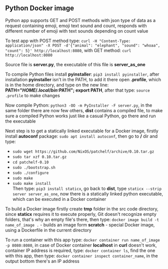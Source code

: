 ## Python Docker image

Python app supports GET and POST methods with json type of data as a request containing emoji, emoji text sound and count, responds with different number of emoji with text sounds depending on count value<br />

To test app with POST method type: `curl -H "Content-Type: application/json" -X POST -d'{"animal": "elephant", "sound": "whoaa", "count": 5}' http://localhost:8080`, with GET method: `curl http://localhost:8080`<br />

Source file is **server.py**, the executable of this file is **server_as_one**<br />

To compile Python files install **pyinstaller**: `pip3 install pyinstaller`, after installation **pyinstaller** isn't in the PATH, to add it there open **.profile**, which is in the home directory, and type on the new line: **PATH="$HOME/.local/bin:$PATH"; export PATH**, after that type: `source .profile` to make changes<br />

Now compile Python: `python3 -OO -m PyInstaller -F server.py`, in the same folder there are now few others, **dist** contains a compiled file, to make sure a compiled Python works just like a casual Python, go there and run the executable<br />

Next step is to get a statically linked executable for a Docker image, firstly install **autoconf** package: `sudo apt install autoconf`, then go to **/** dir and type:<br />
- `sudo wget https://github.com/NixOS/patchelf/archive/0.10.tar.gz`<br />
- `sudo tar xzf 0.10.tar.gz`<br />
- `cd patchelf-0.10`<br />
- `sudo ./bootstrap.sh`<br />
- `sudo ./configure`<br />
- `sudo make`<br />
- `sudo make install`<br />
Then type: `pip3 install staticx`, go back to **dist**, type `staticx --strip server server_as_one`, now there is a statically linked python executable, which can be executed in a Docker container<br />

To build a Docker image firstly create **tmp** folder in the src code directory, since **staticx** requires it to execute properly, Git doesn't recognize empty folders, that's why an empty file's there, then type: `docker image build -t name_of_image .` - builds an image form **scratch** - special Docker image, using a Dockerfile in the current directory<br />

To run a container with this app type: `docker container run name_of_image -p 8080:8080`, in case of Docker container **localhost** in **curl** doesn't work, container IP address is required, type: `docker container ls`, find the one with this app, then type: `docker container inspect container_name`, in the output bottom there's an IP address<br />
